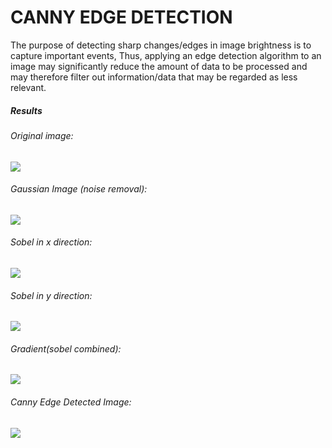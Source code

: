# CANNY EDGE DETECTION

The purpose of detecting sharp changes/edges in image brightness is to capture important events, Thus, applying an edge detection algorithm to an image may significantly reduce the amount of data to be processed and may therefore filter out information/data that may be regarded as less relevant.

##### Results

###### Original image:
<img src="https://github.com/amoghatsunil/Python-EveryWhere/blob/master/Image_Processing/Canny_Edge_Detection/Images/download.jfif">

###### Gaussian Image (noise removal):
<img src="https://github.com/amoghatsunil/Python-EveryWhere/blob/master/Image_Processing/Canny_Edge_Detection/Images/gaussian.png">

###### Sobel in x direction:
<img src="https://github.com/amoghatsunil/Python-EveryWhere/blob/master/Image_Processing/Canny_Edge_Detection/Images/sobelx.png">

###### Sobel in y direction:
<img src="https://github.com/amoghatsunil/Python-EveryWhere/blob/master/Image_Processing/Canny_Edge_Detection/Images/sobely.png">

###### Gradient(sobel combined):
<img src="https://github.com/amoghatsunil/Python-EveryWhere/blob/master/Image_Processing/Canny_Edge_Detection/Images/gradient.png">

###### Canny Edge Detected Image:
<img src="https://github.com/amoghatsunil/Python-EveryWhere/blob/master/Image_Processing/Canny_Edge_Detection/Images/canny_edge_detection_output.png">
